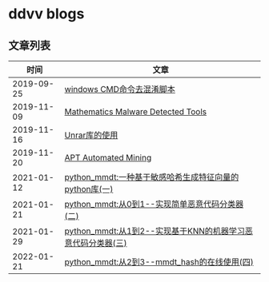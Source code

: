 # ddvv blogs


## 文章列表

|时间|文章|
|----|----|
|2019-09-25|[windows CMD命令去混淆脚本](https://ddvvmmzz.github.io/Windows-CMD%E5%91%BD%E4%BB%A4%E5%8E%BB%E6%B7%B7%E6%B7%86)|
|2019-11-09|[Mathematics Malware Detected Tools](https://ddvvmmzz.github.io/Mathematics-Malware-Detected-Tools)|
|2019-11-16|[Unrar库的使用](https://ddvvmmzz.github.io/Unrar%E5%BA%93%E7%9A%84%E4%BD%BF%E7%94%A8)|
|2019-11-20|[APT Automated Mining](https://ddvvmmzz.github.io/APT-Automated-Mining)|
|2021-01-12|[python_mmdt:一种基于敏感哈希生成特征向量的python库(一)](https://ddvvmmzz.github.io/python_mmdt-%E4%B8%80%E7%A7%8D%E5%9F%BA%E4%BA%8E%E6%95%8F%E6%84%9F%E5%93%88%E5%B8%8C%E7%94%9F%E6%88%90%E7%89%B9%E5%BE%81%E5%90%91%E9%87%8F%E7%9A%84python%E5%BA%93(%E4%B8%80))|
|2021-01-21|[python_mmdt:从0到1--实现简单恶意代码分类器(二)](https://ddvvmmzz.github.io/python_mmdt-%E4%BB%8E%E6%97%A0%E5%88%B0%E6%9C%89%E7%9A%84%E6%81%B6%E6%84%8F%E4%BB%A3%E7%A0%81%E5%88%86%E7%B1%BB%E5%99%A8(%E4%BA%8C))|
|2021-01-29|[python_mmdt:从1到2--实现基于KNN的机器学习恶意代码分类器(三)](https://ddvvmmzz.github.io/python_mmdt-%E4%BB%8E1%E5%88%B02-%E5%AE%9E%E7%8E%B0%E5%9F%BA%E4%BA%8EKNN%E7%9A%84%E6%9C%BA%E5%99%A8%E5%AD%A6%E4%B9%A0%E6%81%B6%E6%84%8F%E4%BB%A3%E7%A0%81%E5%88%86%E7%B1%BB%E5%99%A8(%E4%B8%89))|
|2022-01-21|[python_mmdt:从2到3--mmdt_hash的在线使用(四)](https://ddvvmmzz.github.io/python_mmdt-%E4%BB%8E2%E5%88%B03--mmdt_hash%E7%9A%84%E5%9C%A8%E7%BA%BF%E4%BD%BF%E7%94%A8(%E5%9B%9B))|